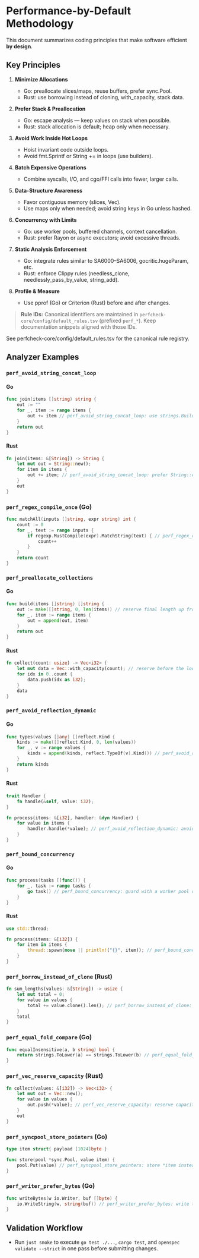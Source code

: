 # Performance-by-Default Methodology

This document summarizes coding principles that make software efficient **by design**.

## Key Principles
1. **Minimize Allocations**
   - Go: preallocate slices/maps, reuse buffers, prefer sync.Pool.
   - Rust: use borrowing instead of cloning, with_capacity, stack data.

2. **Prefer Stack & Preallocation**
   - Go: escape analysis — keep values on stack when possible.
   - Rust: stack allocation is default; heap only when necessary.

3. **Avoid Work Inside Hot Loops**
   - Hoist invariant code outside loops.
   - Avoid fmt.Sprintf or String += in loops (use builders).

4. **Batch Expensive Operations**
   - Combine syscalls, I/O, and cgo/FFI calls into fewer, larger calls.

5. **Data-Structure Awareness**
   - Favor contiguous memory (slices, Vec).
   - Use maps only when needed; avoid string keys in Go unless hashed.

6. **Concurrency with Limits**
   - Go: use worker pools, buffered channels, context cancellation.
   - Rust: prefer Rayon or async executors; avoid excessive threads.

7. **Static Analysis Enforcement**
   - Go: integrate rules similar to SA6000–SA6006, gocritic.hugeParam, etc.
   - Rust: enforce Clippy rules (needless_clone, needlessly_pass_by_value, string_add).

8. **Profile & Measure**
   - Use pprof (Go) or Criterion (Rust) before and after changes.

> **Rule IDs:** Canonical identifiers are maintained in `perfcheck-core/config/default_rules.tsv` (prefixed `perf_*`). Keep documentation snippets aligned with those IDs.

See perfcheck-core/config/default_rules.tsv for the canonical rule registry.

## Analyzer Examples

### `perf_avoid_string_concat_loop`
#### Go
```go
func join(items []string) string {
    out := ""
    for _, item := range items {
        out += item // perf_avoid_string_concat_loop: use strings.Builder instead
    }
    return out
}
```

#### Rust
```rust
fn join(items: &[String]) -> String {
    let mut out = String::new();
    for item in items {
        out += item; // perf_avoid_string_concat_loop: prefer String::with_capacity + push_str
    }
    out
}
```

### `perf_regex_compile_once` (Go)
```go
func matchAll(inputs []string, expr string) int {
    count := 0
    for _, text := range inputs {
        if regexp.MustCompile(expr).MatchString(text) { // perf_regex_compile_once: hoist MustCompile outside
            count++
        }
    }
    return count
}
```

### `perf_preallocate_collections`
#### Go
```go
func build(items []string) []string {
    out := make([]string, 0, len(items)) // reserve final length up front
    for _, item := range items {
        out = append(out, item)
    }
    return out
}
```

#### Rust
```rust
fn collect(count: usize) -> Vec<i32> {
    let mut data = Vec::with_capacity(count); // reserve before the loop
    for idx in 0..count {
        data.push(idx as i32);
    }
    data
}
```

### `perf_avoid_reflection_dynamic`
#### Go
```go
func types(values []any) []reflect.Kind {
    kinds := make([]reflect.Kind, 0, len(values))
    for _, v := range values {
        kinds = append(kinds, reflect.TypeOf(v).Kind()) // perf_avoid_reflection_dynamic: cache reflection outside
    }
    return kinds
}
```

#### Rust
```rust
trait Handler {
    fn handle(&self, value: i32);
}

fn process(items: &[i32], handler: &dyn Handler) {
    for value in items {
        handler.handle(*value); // perf_avoid_reflection_dynamic: avoid dyn dispatch in the loop
    }
}
```

### `perf_bound_concurrency`
#### Go
```go
func process(tasks []func()) {
    for _, task := range tasks {
        go task() // perf_bound_concurrency: guard with a worker pool or semaphore
    }
}
```

#### Rust
```rust
use std::thread;

fn process(items: &[i32]) {
    for item in items {
        thread::spawn(move || println!("{}", item)); // perf_bound_concurrency: spawn inside a loop without bounds
    }
}
```

### `perf_borrow_instead_of_clone` (Rust)
```rust
fn sum_lengths(values: &[String]) -> usize {
    let mut total = 0;
    for value in values {
        total += value.clone().len(); // perf_borrow_instead_of_clone: borrow `value` instead of cloning
    }
    total
}
```

### `perf_equal_fold_compare` (Go)
```go
func equalInsensitive(a, b string) bool {
    return strings.ToLower(a) == strings.ToLower(b) // perf_equal_fold_compare: use strings.EqualFold
}
```

### `perf_vec_reserve_capacity` (Rust)
```rust
fn collect(values: &[i32]) -> Vec<i32> {
    let mut out = Vec::new();
    for value in values {
        out.push(*value); // perf_vec_reserve_capacity: reserve capacity before pushing
    }
    out
}
```

### `perf_syncpool_store_pointers` (Go)
```go
type item struct{ payload [1024]byte }

func store(pool *sync.Pool, value item) {
    pool.Put(value) // perf_syncpool_store_pointers: store *item instead to avoid copying
}
```

### `perf_writer_prefer_bytes` (Go)
```go
func writeBytes(w io.Writer, buf []byte) {
    io.WriteString(w, string(buf)) // perf_writer_prefer_bytes: write the []byte directly
}
```

## Validation Workflow
- Run `just smoke` to execute `go test ./...`, `cargo test`, and `openspec validate --strict` in one pass before submitting changes.
